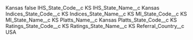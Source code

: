 <?xml version="1.0" encoding="UTF-8"?>
<CustomMetadata xmlns="http://soap.sforce.com/2006/04/metadata" xmlns:xsi="http://www.w3.org/2001/XMLSchema-instance" xmlns:xsd="http://www.w3.org/2001/XMLSchema">
    <label>Kansas</label>
    <protected>false</protected>
    <values>
        <field>IHS_State_Code__c</field>
        <value xsi:type="xsd:string">KS</value>
    </values>
    <values>
        <field>IHS_State_Name__c</field>
        <value xsi:type="xsd:string">Kansas</value>
    </values>
    <values>
        <field>Indices_State_Code__c</field>
        <value xsi:type="xsd:string">KS</value>
    </values>
    <values>
        <field>Indices_State_Name__c</field>
        <value xsi:type="xsd:string">KS</value>
    </values>
    <values>
        <field>MI_State_Code__c</field>
        <value xsi:type="xsd:string">KS</value>
    </values>
    <values>
        <field>MI_State_Name__c</field>
        <value xsi:type="xsd:string">KS</value>
    </values>
    <values>
        <field>Platts_Name__c</field>
        <value xsi:type="xsd:string">Kansas</value>
    </values>
    <values>
        <field>Platts_State_Code__c</field>
        <value xsi:type="xsd:string">KS</value>
    </values>
    <values>
        <field>Ratings_State_Code__c</field>
        <value xsi:type="xsd:string">KS</value>
    </values>
    <values>
        <field>Ratings_State_Name__c</field>
        <value xsi:type="xsd:string">KS</value>
    </values>
    <values>
        <field>Referral_Country__c</field>
        <value xsi:type="xsd:string">USA</value>
    </values>
</CustomMetadata>
